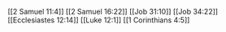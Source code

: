 [[2 Samuel 11:4]]
[[2 Samuel 16:22]]
[[Job 31:10]]
[[Job 34:22]]
[[Ecclesiastes 12:14]]
[[Luke 12:1]]
[[1 Corinthians 4:5]]

